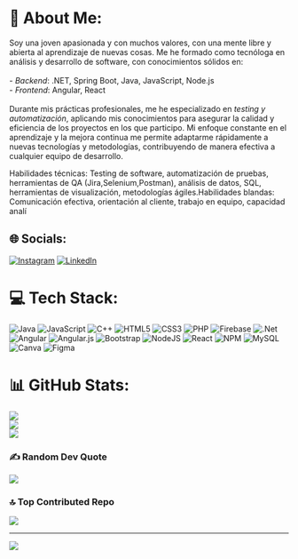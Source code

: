   # 💫 About Me:
Soy una joven apasionada y con muchos valores, con una mente libre y abierta al aprendizaje de nuevas cosas. Me he formado como tecnóloga en análisis y desarrollo de software, con conocimientos sólidos en:<br><br>- *Backend*: .NET, Spring Boot, Java, JavaScript, Node.js<br>- *Frontend*: Angular, React<br><br>Durante mis prácticas profesionales, me he especializado en *testing y automatización*, aplicando mis conocimientos para asegurar la calidad y eficiencia de los proyectos en los que participo. Mi enfoque constante en el aprendizaje y la mejora continua me permite adaptarme rápidamente a nuevas tecnologías y metodologías, contribuyendo de manera efectiva a cualquier equipo de desarrollo.

Habilidades técnicas: Testing de software, automatización de pruebas, herramientas de QA (Jira,Selenium,Postman), análisis de datos, SQL, herramientas de visualización, metodologías ágiles.Habilidades blandas: Comunicación efectiva, orientación al cliente, trabajo en equipo, capacidad analí


## 🌐 Socials:
[![Instagram](https://img.shields.io/badge/Instagram-%23E4405F.svg?logo=Instagram&logoColor=white)](https://instagram.com/mirau25) [![LinkedIn](https://img.shields.io/badge/LinkedIn-%230077B5.svg?logo=linkedin&logoColor=white)](https://linkedin.com/in/https://www.linkedin.com/in/maria-jos%C3%A9-mira-mart%C3%ADnez-1b8219270/) 

# 💻 Tech Stack:
![Java](https://img.shields.io/badge/java-%23ED8B00.svg?style=for-the-badge&logo=openjdk&logoColor=white) ![JavaScript](https://img.shields.io/badge/javascript-%23323330.svg?style=for-the-badge&logo=javascript&logoColor=%23F7DF1E) ![C++](https://img.shields.io/badge/c++-%2300599C.svg?style=for-the-badge&logo=c%2B%2B&logoColor=white) ![HTML5](https://img.shields.io/badge/html5-%23E34F26.svg?style=for-the-badge&logo=html5&logoColor=white) ![CSS3](https://img.shields.io/badge/css3-%231572B6.svg?style=for-the-badge&logo=css3&logoColor=white) ![PHP](https://img.shields.io/badge/php-%23777BB4.svg?style=for-the-badge&logo=php&logoColor=white) ![Firebase](https://img.shields.io/badge/firebase-%23039BE5.svg?style=for-the-badge&logo=firebase) ![.Net](https://img.shields.io/badge/.NET-5C2D91?style=for-the-badge&logo=.net&logoColor=white) ![Angular](https://img.shields.io/badge/angular-%23DD0031.svg?style=for-the-badge&logo=angular&logoColor=white) ![Angular.js](https://img.shields.io/badge/angular.js-%23E23237.svg?style=for-the-badge&logo=angularjs&logoColor=white) ![Bootstrap](https://img.shields.io/badge/bootstrap-%238511FA.svg?style=for-the-badge&logo=bootstrap&logoColor=white) ![NodeJS](https://img.shields.io/badge/node.js-6DA55F?style=for-the-badge&logo=node.js&logoColor=white) ![React](https://img.shields.io/badge/react-%2320232a.svg?style=for-the-badge&logo=react&logoColor=%2361DAFB) ![NPM](https://img.shields.io/badge/NPM-%23CB3837.svg?style=for-the-badge&logo=npm&logoColor=white) ![MySQL](https://img.shields.io/badge/mysql-4479A1.svg?style=for-the-badge&logo=mysql&logoColor=white) ![Canva](https://img.shields.io/badge/Canva-%2300C4CC.svg?style=for-the-badge&logo=Canva&logoColor=white) ![Figma](https://img.shields.io/badge/figma-%23F24E1E.svg?style=for-the-badge&logo=figma&logoColor=white)
# 📊 GitHub Stats:
![](https://github-readme-stats.vercel.app/api?username=Mirau25&theme=tokyonight&hide_border=false&include_all_commits=false&count_private=true)<br/>
![](https://github-readme-streak-stats.herokuapp.com/?user=Mirau25&theme=tokyonight&hide_border=false)<br/>
![](https://github-readme-stats.vercel.app/api/top-langs/?username=Mirau25&theme=tokyonight&hide_border=false&include_all_commits=false&count_private=true&layout=compact)

### ✍️ Random Dev Quote
![](https://quotes-github-readme.vercel.app/api?type=vetical&theme=merko)

### 🔝 Top Contributed Repo
![](https://github-contributor-stats.vercel.app/api?username=Mirau25&limit=5&theme=aura&combine_all_yearly_contributions=true)

---
[![](https://visitcount.itsvg.in/api?id=Mirau25&icon=0&color=0)](https://visitcount.itsvg.in)

<!-- Proudly created with GPRM ( https://gprm.itsvg.in ) -->
